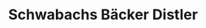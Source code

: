 ---
title: "Schwabachs Bäcker Distler"
url: /schwabach/schwabachs-baecker-distler-am-pointgraben/
shop: Bäckerei
---